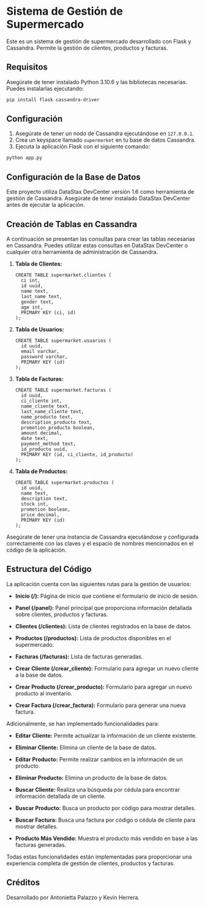 # Sistema de Gestión de Supermercado

Este es un sistema de gestión de supermercado desarrollado con Flask y Cassandra. Permite la gestión de clientes, productos y facturas.

## Requisitos

Asegúrate de tener instalado Python 3.10.6 y las bibliotecas necesarias. Puedes instalarlas ejecutando:

```bash
pip install flask cassandra-driver
```

## Configuración

1. Asegúrate de tener un nodo de Cassandra ejecutándose en `127.0.0.1`.
2. Crea un keyspace llamado `supermarket` en tu base de datos Cassandra.
3. Ejecuta la aplicación Flask con el siguiente comando:

```bash
python app.py
```

## Configuración de la Base de Datos

Este proyecto utiliza DataStax DevCenter versión 1.6 como herramienta de gestión de Cassandra. Asegúrate de tener instalado DataStax DevCenter antes de ejecutar la aplicación.

## Creación de Tablas en Cassandra

A continuación se presentan las consultas para crear las tablas necesarias en Cassandra. Puedes utilizar estas consultas en DataStax DevCenter o cualquier otra herramienta de administración de Cassandra.

1. **Tabla de Clientes:**
    ```cql
    CREATE TABLE supermarket.clientes (
      ci int,
      id uuid,
      name text,
      last_name text,
      gender text,
      age int,
      PRIMARY KEY (ci, id)
    );
    ```

2. **Tabla de Usuarios:**
    ```cql
    CREATE TABLE supermarket.usuarios (
      id uuid,
      email varchar,
      password varchar,
      PRIMARY KEY (id)
    );
    ```

3. **Tabla de Facturas:**
    ```cql
    CREATE TABLE supermarket.facturas (
      id uuid,
      ci_cliente int,
      name_cliente text,
      last_name_cliente text,
      name_producto text,
      description_producto text,
      promotion_producto boolean,
      amount decimal,
      date text,
      payment_method text,
      id_producto uuid,
      PRIMARY KEY (id, ci_cliente, id_producto)
    );
    ```

4. **Tabla de Productos:**
    ```cql
    CREATE TABLE supermarket.productos (
      id uuid,
      name text,
      description text,
      stock int,
      promotion boolean,
      price decimal,
      PRIMARY KEY (id)
    );
    ```

Asegúrate de tener una instancia de Cassandra ejecutándose y configurada correctamente con las claves y el espacio de nombres mencionados en el código de la aplicación.

## Estructura del Código

La aplicación cuenta con las siguientes rutas para la gestión de usuarios:

- **Inicio (/):** Página de inicio que contiene el formulario de inicio de sesión.

- **Panel (/panel):** Panel principal que proporciona información detallada sobre clientes, productos y facturas.

- **Clientes (/clientes):** Lista de clientes registrados en la base de datos.

- **Productos (/productos):** Lista de productos disponibles en el supermercado.

- **Facturas (/facturas):** Lista de facturas generadas.

- **Crear Cliente (/crear_cliente):** Formulario para agregar un nuevo cliente a la base de datos.

- **Crear Producto (/crear_producto):** Formulario para agregar un nuevo producto al inventario.

- **Crear Factura (/crear_factura):** Formulario para generar una nueva factura.

Adicionalmente, se han implementado funcionalidades para:

- **Editar Cliente:** Permite actualizar la información de un cliente existente.

- **Eliminar Cliente:** Elimina un cliente de la base de datos.

- **Editar Producto:** Permite realizar cambios en la información de un producto.

- **Eliminar Producto:** Elimina un producto de la base de datos.

- **Buscar Cliente:** Realiza una búsqueda por cédula para encontrar información detallada de un cliente.

- **Buscar Producto:** Busca un producto por código para mostrar detalles.

- **Buscar Factura:** Busca una factura por código o cédula de cliente para mostrar detalles.

- **Producto Más Vendido:** Muestra el producto más vendido en base a las facturas generadas.

Todas estas funcionalidades están implementadas para proporcionar una experiencia completa de gestión de clientes, productos y facturas.

## Créditos

Desarrollado por Antonietta Palazzo y Kevin Herrera.
